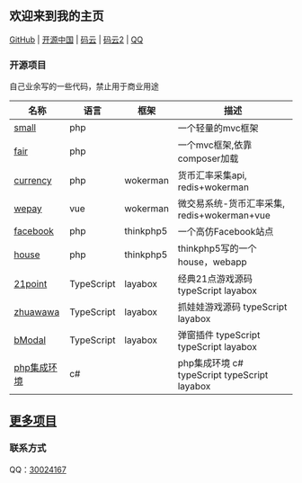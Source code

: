 
## 欢迎来到我的主页

[GitHub](https://github.com/chenbool) |
[开源中国](https://my.oschina.net/sloan521/blog) |
[码云](https://gitee.com/sloan1993/) |
[码云2](https://gitee.com/chenbool) |
[QQ](tencent://message/?uin=30024167&Site=github&Menu=yes)

### 开源项目

自己业余写的一些代码，禁止用于商业用途


名称 | 语言 | 框架 | 描述
---|---|---|---
[small](https://github.com/bool1993/small)  | php | | 一个轻量的mvc框架
[fair](https://github.com/bool1993/fair)  | php |  |一个mvc框架,依靠composer加载 
[currency](https://github.com/bool1993/currency-api)  | php | wokerman | 货币汇率采集api, redis+wokerman
[wepay](https://github.com/bool1993/wepay)  | vue | wokerman |微交易系统-货币汇率采集, redis+wokerman+vue
[facebook](https://github.com/bool1993/tp5-facebook)  | php | thinkphp5 |一个高仿Facebook站点
[house](https://github.com/bool1993/house)  | php | thinkphp5 | thinkphp5写的一个house，webapp
[21point](https://github.com/bool1993/21point)  | TypeScript | layabox | 经典21点游戏源码 typeScript layabox
[zhuawawa](https://github.com/bool1993/zhuawawa)  | TypeScript | layabox | 抓娃娃游戏源码 typeScript layabox 
[bModal](https://github.com/bool1993/bModal)  | TypeScript | layabox | 弹窗插件 typeScript  typeScript layabox 
[php集成环境](https://github.com/bool1993/php_env)  | c# |  | php集成环境 c#  typeScript  typeScript layabox 


## [更多项目](https://github.com/chenbool?tab=repositories) 



### 联系方式

QQ：[30024167](https://github.com/chenbool) 


